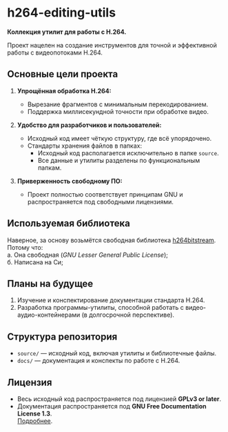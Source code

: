 # h264-editing-utils  
**Коллекция утилит для работы с H.264.**  

Проект нацелен на создание инструментов для точной и эффективной работы с видеопотоками H.264.

## Основные цели проекта
1. **Упрощённая обработка H.264:**  
   + Вырезание фрагментов с минимальным перекодированием.  
   + Поддержка миллисекундной точности при обработке видео.  

2. **Удобство для разработчиков и пользователей:**  
   + Исходный код имеет чёткую структуру, где всё упорядочено.  
   + Стандарты хранения файлов в папках:  
     - Исходный код располагается исключительно в папке `source`.  
     - Все данные и утилиты разделены по функциональным папкам.
3. **Приверженность свободному ПО:**  
   + Проект полностью соответствует принципам GNU и распространяется под свободными лицензиями.  

## Используемая библиотека
Наверное, за основу возьмётся свободная библиотека [h264bitstream](https://github.com/aizvorski/h264bitstream).  
Потому что:  
  а. Она свободная (*GNU Lesser General Public License*);  
  б. Написана на Си;  


## Планы на будущее
1. Изучение и конспектирование документации стандарта H.264.  
2. Разработка программы-утилиты, способной работать с видео-аудио-контейнерами (в долгосрочной перспективе).  

## Структура репозитория  
- `source/` — исходный код, включая утилиты и библиотечные файлы.  
- `docs/` — документация и конспекты по работе с H.264.    

## Лицензия  
- Весь исходный код распространяется под лицензией **GPLv3 or later**.  
- Документация распространяется под **GNU Free Documentation License 1.3**.  
[Подробнее](./COPYING).

